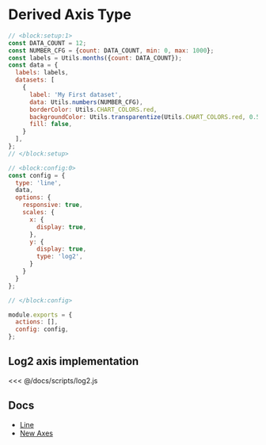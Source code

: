 # Derived Axis Type

```js chart-editor
// <block:setup:1>
const DATA_COUNT = 12;
const NUMBER_CFG = {count: DATA_COUNT, min: 0, max: 1000};
const labels = Utils.months({count: DATA_COUNT});
const data = {
  labels: labels,
  datasets: [
    {
      label: 'My First dataset',
      data: Utils.numbers(NUMBER_CFG),
      borderColor: Utils.CHART_COLORS.red,
      backgroundColor: Utils.transparentize(Utils.CHART_COLORS.red, 0.5),
      fill: false,
    }
  ],
};
// </block:setup>

// <block:config:0>
const config = {
  type: 'line',
  data,
  options: {
    responsive: true,
    scales: {
      x: {
        display: true,
      },
      y: {
        display: true,
        type: 'log2',
      }
    }
  }
};

// </block:config>

module.exports = {
  actions: [],
  config: config,
};
```

## Log2 axis implementation

<<< @/docs/scripts/log2.js

## Docs
* [Line](../../charts/line.html)
* [New Axes](../../developers/axes.html)
